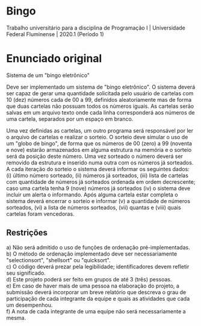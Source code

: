 # Bingo
Trabalho universitário para a disciplina de Programação I | Universidade Federal Fluminense | 2020.1 (Período 1)

# Enunciado original
Sistema de um "bingo eletrônico"  

  
Deve ser implementado um sistema de "bingo eletrônico". O sistema deverá ser capaz de gerar uma quantidade solicitada pelo usuário de cartelas com 10 (dez) números cada de 00 a 99, definidos aleatoriamente mas de forma que duas cartelas não possuam todos os números iguais. As cartelas serão salvas em um arquivo texto onde cada linha corresponderá aos números de uma cartela, separados por um espaço em branco.  
    
Uma vez definidas as cartelas, um outro programa será responsável por ler o arquivo de cartelas e realizar o sorteio. O sorteio deve simular o uso de um "globo de bingo", de forma que os números de 00 (zero) a 99 (noventa e nove) estarão armazenados em alguma estrutura na memória e o sorteio será da posição deste número. Uma vez sorteado o número deverá ser removido da estrutura e inserido numa outra com os números já sorteados. A cada iteração do sorteio o sistema deverá informar os seguintes dados: (i) último número sorteado, (ii) números já sorteados, (iii) lista de cartelas com quantidade de números já sorteados ordenada em ordem decrescente; caso uma cartela tenha 9 (nove) números já sorteados (iv) o sistema deve incluir um alerta o informando. Após alguma cartela estar completa o sistema deverá encerrar o sorteio e informar (v) a quantidade de números sorteados, (vi) a lista de números sorteados, (vii) quantas e (viii) quais cartelas foram vencedoras.


## Restrições

a) Não será admitido o uso de funções de ordenação pré-implementadas.  
b) O método de ordenação implementado deve ser necessariamente "selectionsort", "shellsort" ou "quicksort".  
c) O código deverá prezar pela legibilidade; identificadores devem refletir seu significado.  
d) Este projeto poderá ser feito em grupos de até 3 (três) pessoas.  
e) Em caso de haver mais de uma pessoa na elaboração do projeto, a submissão deverá incorporar um breve relatório que descreva o grau de participação de cada integrante da equipe e quais as atividades que cada um desempenhou.  
f) A nota de cada integrante de uma equipe não será necessariamente a mesma.
